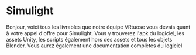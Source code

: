 # Simulight

Bonjour, voici tous les livrables que notre équipe VRtuose vous devais quant à votre appel d'offre pour Simulight.
Vous y trouverez l'apk du logiciel, les assets Unity, les scripts également hors des assets et tous les objets Blender.
Vous aurez également une documentation complètes du logiciel
